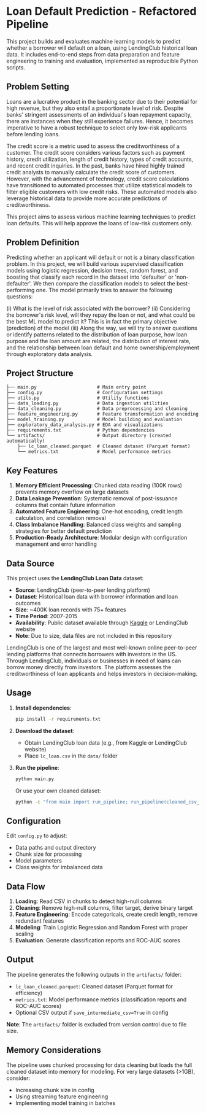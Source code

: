 # Loan Default Prediction - Refactored Pipeline

This project builds and evaluates machine learning models to predict whether a borrower will default on a loan, using LendingClub historical loan data. It includes end-to-end steps from data preparation and feature engineering to training and evaluation, implemented as reproducible Python scripts.

## Problem Setting

Loans are a lucrative product in the banking sector due to their potential for high revenue, but they also entail a proportionate level of risk. Despite banks' stringent assessments of an individual's loan repayment capacity, there are instances when they still experience failures. Hence, it becomes imperative to have a robust technique to select only low-risk applicants before lending loans. 

The credit score is a metric used to assess the creditworthiness of a customer. The credit score considers various factors such as payment history, credit utilization, length of credit history, types of credit accounts, and recent credit inquiries. In the past, banks have hired highly trained credit analysts to manually calculate the credit score of customers. However, with the advancement of technology, credit score calculations have transitioned to automated processes that utilize statistical models to filter eligible customers with low credit risks. These automated models also leverage historical data to provide more accurate predictions of creditworthiness. 

This project aims to assess various machine learning techniques to predict loan defaults. This will help approve the loans of low-risk customers only.

## Problem Definition

Predicting whether an applicant will default or not is a binary classification problem. In this project, we will build various supervised classification models using logistic regression, decision trees, random forest, and boosting that classify each record in the dataset into 'defaulter' or 'non-defaulter'. We then compare the classification models to select the best-performing one. The model primarily tries to answer the following questions:

(i) What is the level of risk associated with the borrower?
(ii) Considering the borrower's risk level, will they repay the loan or not, and what could be the best ML model to predict it? This is in fact the primary objective (prediction) of the model
(iii) Along the way, we will try to answer questions or identify patterns related to the distribution of loan purpose, how loan purpose and the loan amount are related, the distribution of interest rate, and the relationship between loan default and home ownership/employment through exploratory data analysis.

## Project Structure

```
├── main.py                      # Main entry point
├── config.py                    # Configuration settings
├── utils.py                     # Utility functions
├── data_loading.py              # Data ingestion utilities
├── data_cleaning.py             # Data preprocessing and cleaning
├── feature_engineering.py       # Feature transformation and encoding
├── model_training.py            # Model building and evaluation
├── exploratory_data_analysis.py # EDA and visualizations
├── requirements.txt             # Python dependencies
└── artifacts/                   # Output directory (created automatically)
    ├── lc_loan_cleaned.parquet  # Cleaned dataset (Parquet format)
    └── metrics.txt              # Model performance metrics
```

## Key Features

1. **Memory Efficient Processing**: Chunked data reading (100K rows) prevents memory overflow on large datasets
2. **Data Leakage Prevention**: Systematic removal of post-issuance columns that contain future information
3. **Automated Feature Engineering**: One-hot encoding, credit length calculation, and correlation removal
4. **Class Imbalance Handling**: Balanced class weights and sampling strategies for better default prediction
5. **Production-Ready Architecture**: Modular design with configuration management and error handling

## Data Source

This project uses the **LendingClub Loan Data** dataset:
- **Source**: LendingClub (peer-to-peer lending platform)
- **Dataset**: Historical loan data with borrower information and loan outcomes
- **Size**: ~400K loan records with 75+ features
- **Time Period**: 2007-2015
- **Availability**: Public dataset available through [Kaggle](https://www.kaggle.com/datasets/husainsb/lendingclub-issued-loans) or LendingClub website
- **Note**: Due to size, data files are not included in this repository

LendingClub is one of the largest and most well-known online peer-to-peer lending platforms that connects borrowers with investors in the US. Through LendingClub, individuals or businesses in need of loans can borrow money directly from investors. The platform assesses the creditworthiness of loan applicants and helps investors in decision-making.

## Usage

1. **Install dependencies**:
   ```bash
   pip install -r requirements.txt
   ```

2. **Download the dataset**:
   - Obtain LendingClub loan data (e.g., from Kaggle or LendingClub website)
   - Place `lc_loan.csv` in the `data/` folder

3. **Run the pipeline**:
   ```bash
   python main.py
   ```

   Or use your own cleaned dataset:
   ```bash
   python -c "from main import run_pipeline; run_pipeline(cleaned_csv_path='data/lc_loan_cleaned.csv')"
   ```

## Configuration

Edit `config.py` to adjust:
- Data paths and output directory
- Chunk size for processing
- Model parameters
- Class weights for imbalanced data

## Data Flow

1. **Loading**: Read CSV in chunks to detect high-null columns
2. **Cleaning**: Remove high-null columns, filter target, derive binary target
3. **Feature Engineering**: Encode categoricals, create credit length, remove redundant features
4. **Modeling**: Train Logistic Regression and Random Forest with proper scaling
5. **Evaluation**: Generate classification reports and ROC-AUC scores

## Output

The pipeline generates the following outputs in the `artifacts/` folder:
- `lc_loan_cleaned.parquet`: Cleaned dataset (Parquet format for efficiency)
- `metrics.txt`: Model performance metrics (classification reports and ROC-AUC scores)
- Optional CSV output if `save_intermediate_csv=True` in config

**Note**: The `artifacts/` folder is excluded from version control due to file size.

## Memory Considerations

The pipeline uses chunked processing for data cleaning but loads the full cleaned dataset into memory for modeling. For very large datasets (>1GB), consider:
- Increasing chunk size in config
- Using streaming feature engineering
- Implementing model training in batches

